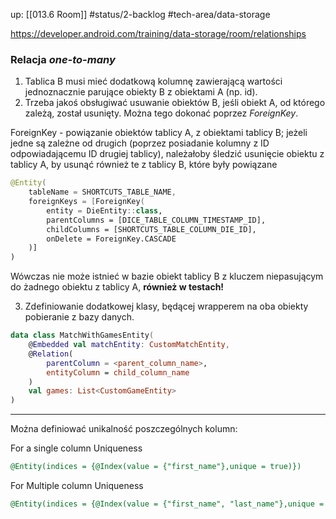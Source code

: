 up: [[013.6 Room]]
#status/2-backlog
#tech-area/data-storage

https://developer.android.com/training/data-storage/room/relationships

### Relacja _one-to-many_

1. Tablica B musi mieć dodatkową kolumnę zawierającą wartości jednoznacznie parujące obiekty B z obiektami A (np. id).
2. Trzeba jakoś obsługiwać usuwanie obiektów B, jeśli obiekt A, od którego zależą, został usunięty. Można tego dokonać poprzez _ForeignKey_.

ForeignKey - powiązanie obiektów tablicy A, z obiektami tablicy B; jeżeli jedne są zależne od drugich (poprzez posiadanie kolumny z ID odpowiadającemu ID  drugiej tablicy), należałoby śledzić usunięcie obiektu z tablicy A, by usunąć również te z tablicy B, które były powiązane

```kotlin
@Entity(  
    tableName = SHORTCUTS_TABLE_NAME,  
    foreignKeys = [ForeignKey(  
        entity = DieEntity::class,  
        parentColumns = [DICE_TABLE_COLUMN_TIMESTAMP_ID],  
        childColumns = [SHORTCUTS_TABLE_COLUMN_DIE_ID],  
        onDelete = ForeignKey.CASCADE  
    )]  
)
```

Wówczas nie może istnieć w bazie obiekt tablicy B z kluczem niepasującym do żadnego obiektu z tablicy A, **również w testach!** 

3. Zdefiniowanie dodatkowej klasy, będącej wrapperem na oba obiekty pobieranie z bazy danych.

```kotlin
data class MatchWithGamesEntity(  
	@Embedded val matchEntity: CustomMatchEntity,  
	@Relation(  
		parentColumn = <parent_column_name>,  
		entityColumn = child_column_name  
	)  
	val games: List<CustomGameEntity>  
)
```

---

Można definiować unikalność poszczególnych kolumn:

For a single column Uniqueness

```sql
@Entity(indices = {@Index(value = {"first_name"},unique = true)})
```

For Multiple column Uniqueness

```sql
@Entity(indices = {@Index(value = {"first_name", "last_name"},unique = true)}) 
```